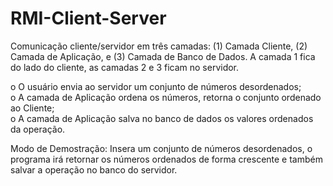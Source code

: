 # RMI-Client-Server

Comunicação cliente/servidor em três camadas: (1) Camada Cliente, (2) Camada de Aplicação, e (3) Camada de Banco de Dados. A camada 1 fica do lado do cliente, as camadas 2 e 3 ficam no servidor.

o O usuário envia ao servidor um conjunto de números desordenados;
<br />
o	A camada de Aplicação ordena os números, retorna o conjunto ordenado ao Cliente;
<br />
o	A camada de Aplicação salva no banco de dados os valores ordenados da operação.

Modo de Demostração: Insera um conjunto de números desordenados, o programa irá retornar os números ordenados de forma crescente e também salvar a operação no banco do servidor.
